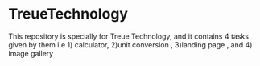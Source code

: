 # TreueTechnology
This repository  is specially for Treue Technology, and it contains 4 tasks given by them i.e 1) calculator, 2)unit conversion , 3)landing page , and 4) image gallery
